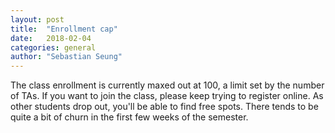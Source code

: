 ```yaml
---
layout: post
title:  "Enrollment cap"
date:   2018-02-04
categories: general
author: "Sebastian Seung"
---
```

The class enrollment is currently maxed out at 100, a limit set by the number of TAs.  If you want to join the class, please keep trying to register online.  As other students drop out, you'll be able to find free spots. There tends to be quite a bit of churn in the first few weeks of the semester.
